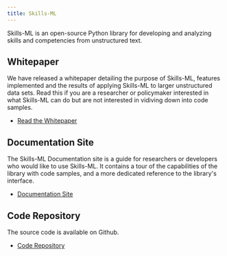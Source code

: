 ```yaml
---
title: Skills-ML
---
```


Skills-ML is an open-source Python library for developing and analyzing skills and competencies from unstructured text. 

## Whitepaper
We have released a whitepaper detailing the purpose of Skills-ML, features implemented and the results of applying Skills-ML to larger unstructured data sets.  Read this if you are a researcher or policymaker interested in what Skills-ML can do but are not interested in vidiving down into code samples.

- [Read the Whitepaper](SkillsMLWhitepaper.pdf)

## Documentation Site
The Skills-ML Documentation site is a guide for researchers or developers who would like to use Skills-ML. It contains a tour of the capabilities of the library with code samples, and a more dedicated reference to the library's interface.
- [Documentation Site](https://workforce-data-initiative.github.io/skills-ml/)


## Code Repository
The source code is available on Github.
- [Code Repository](https://github.com/workforce-data-initiative/skills-ml)
